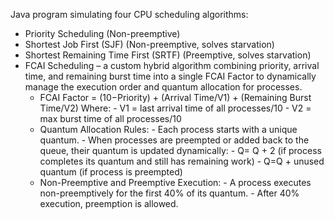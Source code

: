 Java program simulating four CPU scheduling algorithms:
- Priority Scheduling (Non-preemptive)
- Shortest Job First (SJF) (Non-preemptive, solves starvation)
- Shortest Remaining Time First (SRTF) (Preemptive, solves starvation)
- FCAI Scheduling – a custom hybrid algorithm combining priority, arrival time, and remaining burst time into a single FCAI Factor to dynamically manage the execution order and quantum allocation for processes.
    - FCAI Factor = (10−Priority) + (Arrival Time/V1) + (Remaining Burst Time/V2)
      Where:
             - V1 = last arrival time of all processes/10
             - V2 = max burst time of all processes/10
    - Quantum Allocation Rules:
           - Each process starts with a unique quantum.
           - When processes are preempted or added back to the queue, their quantum is updated dynamically:
                - Q= Q + 2 (if process completes its quantum and still has remaining work)
                - Q=Q + unused quantum (if process is preempted)
    - Non-Preemptive and Preemptive Execution:
           - A process executes non-preemptively for the first 40% of its quantum.
           - After 40% execution, preemption is allowed.
